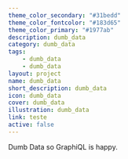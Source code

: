 ```yaml
---
theme_color_secondary: "#31bedd"
theme_color_fontcolor: "#183d65"
theme_color_primary: "#1977ab"
description: dumb_data
category: dumb_data
tags:
    - dumb_data
    - dumb_data
layout: project
name: dumb_data
short_description: dumb_data
icon: dumb_data
cover: dumb_data
illustration: dumb_data
link: teste
active: false
---
```


Dumb Data so GraphiQL is happy.
